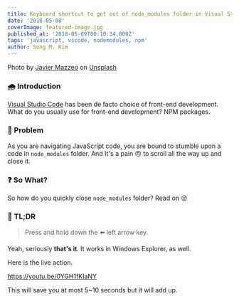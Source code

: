 ```yaml
---
title: Keyboard shortcut to get out of node_modules folder in Visual Studio Code
date: '2018-05-08'
coverImage: featured-image.jpg
published_at: '2018-05-09T00:10:34.000Z'
tags: 'javascript, vscode, nodemodules, npm'
author: Sung M. Kim
---
```


Photo by [Javier Mazzeo](https://unsplash.com/photos/GTXvpZ2eTdA?utm_source=unsplash&utm_medium=referral&utm_content=creditCopyText) on [Unsplash](https://unsplash.com/search/photos/sloth?utm_source=unsplash&utm_medium=referral&utm_content=creditCopyText)

### 🌧️ Introduction

[Visual Studio Code](https://code.visualstudio.com/) has been de facto choice of front-end development. What do you usually use for front-end development? NPM packages.

### 🤔 Problem

As you are navigating JavaScript code, you are bound to stumble upon a code in `node_modules` folder. And It's a pain 😠 to scroll all the way up and close it.

### ❓ So What?

So how do you quickly close `node_modules` folder? Read on 😜

### 📜 TL;DR

> Press and hold down the ⬅️ left arrow key.

Yeah, seriously **that's it**. It works in Windows Explorer, as well.

Here is the live action.

https://youtu.be/0YGH1fKIaNY

This will save you at most 5~10 seconds but it will add up.

